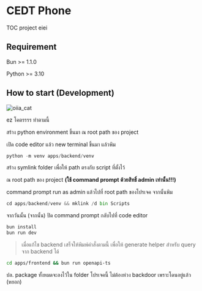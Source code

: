 # CEDT Phone

TOC project eiei

## Requirement

Bun >= 1.1.0

Python >= 3.10

## How to start (Development)

![oiia_cat](https://media.tenor.com/sbfBfp3FeY8AAAAj/oia-uia.gif)

ez โคตรรรร ทำตามนี้

สร้าง python environment ขึ้นมา ณ root path ของ project

เปิด code editor แล้ว new terminal ขึ้นมา แล้วพิม

```py
python -m venv apps/backend/venv
```

สร้าง symlink folder เพื่อให้ path ตรงกับ script ที่ตั้งไว้

ณ root path ของ project **(ใช้ command prompt ด้วยสิทธิ์ admin เท่านั้น!!!)**

command prompt run as admin แล้วไปที่ root path ของโปรเจค จากนั้นพิม

```py
cd apps/backend/venv && mklink /d bin Scripts
```

จากวันนั้น (จากนั้น) ปิด command prompt กลับไปที่ code editor

```js
bun install
bun run dev
```

> เมื่อแก้ไช backend เสร็จให้พิมพ์คำสั่งตามนี้
> เพื่อให้ generate helper สำหรับ query จาก backend ได้

```sh
cd apps/frontend && bun run openapi-ts
```

ปล. package ทั้งหมดจะลงไว้ใน folder โปรเจคนี้ ไม่ต้องห่วง backdoor เพราะโดนอยู่แล้ว (หยอก)
